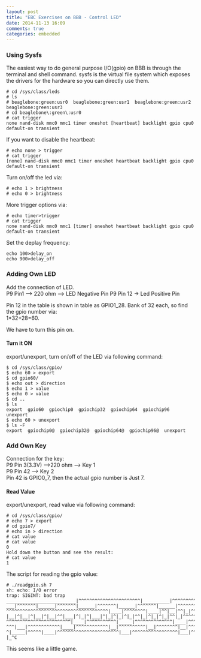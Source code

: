 ```yaml
---
layout: post
title: "EBC Exercises on BBB - Control LED"
date: 2014-11-13 16:09
comments: true
categories: embedded
---
```

### Using Sysfs
The easiest way to do general purpose I/O(gpio) on BBB is through the terminal and shell command.  sysfs is the virtual file system which exposes the drivers for the hardware so you can directly use them.     

```
# cd /sys/class/leds
# ls
# beaglebone:green:usr0  beaglebone:green:usr1  beaglebone:green:usr2  beaglebone:green:usr3
# cd beaglebone\:green\:usr0
# cat trigger 
none nand-disk mmc0 mmc1 timer oneshot [heartbeat] backlight gpio cpu0 default-on transient 

```
If you want to disable the heartbeat:    

```
# echo none > trigger
# cat trigger 
[none] nand-disk mmc0 mmc1 timer oneshot heartbeat backlight gpio cpu0 default-on transient 

```
Turn on/off the led via:    

```
# echo 1 > brightness
# echo 0 > brightness

```
More trigger options via:   

```
# echo timer>trigger 
# cat trigger 
none nand-disk mmc0 mmc1 [timer] oneshot heartbeat backlight gpio cpu0 default-on transient 

```
Set the deplay frequency:   

```
echo 100>delay_on
echo 900>delay_off

```

### Adding Own LED
Add the connection of LED.     
P9 Pin1 --> 220 ohm  --> LED Negative Pin
P9 Pin 12 -> Led Positive Pin    

Pin 12 in the table is shown in table as GPIO1_28. Bank of 32 each, so find the gpio number via:        
1*32+28=60.     

We have to turn this pin on.     
#### Turn it ON
export/unexport, turn on/off of the LED via following command:    

```
$ cd /sys/class/gpio/
$ echo 60 > export
$ cd gpio60/
$ echo out > direction
$ echo 1 > value
$ echo 0 > value
$ cd ..
$ ls
export  gpio60  gpiochip0  gpiochip32  gpiochip64  gpiochip96  unexport
$ echo 60 > unexport
$ ls -F
export  gpiochip0@  gpiochip32@  gpiochip64@  gpiochip96@  unexport

```
### Add Own Key
Connection for the key:    
P9 Pin 3(3.3V) -->220 ohm --> Key 1    
P9 Pin 42 --> Key 2    
Pin 42 is GPIO0_7, then the actual gpio number is Just 7.     
#### Read Value
export/unexport, read value via following command:    

```
# cd /sys/class/gpio/
# echo 7 > export
# cd gpio7/
# echo in > direction
# cat value
# cat value 
0
Hold down the button and see the result: 
# cat value 
1

``` 
The script for reading the gpio value:    

```
# ./readgpio.sh 7
sh: echo: I/O error
trap: SIGINT: bad trap
__________________________|^^^^^^^^^^^^^^^^^^^^^^^|__________|^^^^^^^^^^|___
___|^^^^^^^|______|^^^^^^^|______|^^^^^^^|______|^^^^^^^|______|^^^^^^^|______|^^^^
^^^^^^^^^^^^^^^^^^^^^^^^^^^^^^^^^^^^^^|____|^^^^^^^^|____|^^|__|^^|_|^^^^^^|___|^^
|__|^|__|^|__|^|__|^^|___|^|_|^|___|^|_|^|_|^|_|^^|_|^|_|^|_|^^|_|^^^^^^^^^^^^^|______|^^^^^^^^^^^^^^^
^^^^^^^^^^^^^^^^^^^^^^^^|____|^^^^^^^^^^^|_____|^^^^^^^^^^^^^^|____|^^^^^^^^^^
^^^|___|^^^^^^^^^^^^|____|^^^^^^^^^^^^|__|^^^^^^^^^^|__|^^^^^^^^|__|^^^^^^^|___|^^^^
^|_____|^^^^^|____|^^^^^^^^^^^^^^^^^^^^^^^|___|^^^^^^^^^^^^^^^^^|___|^^^^^^^^^^^
|_^C

```
This seems like a little game.     

